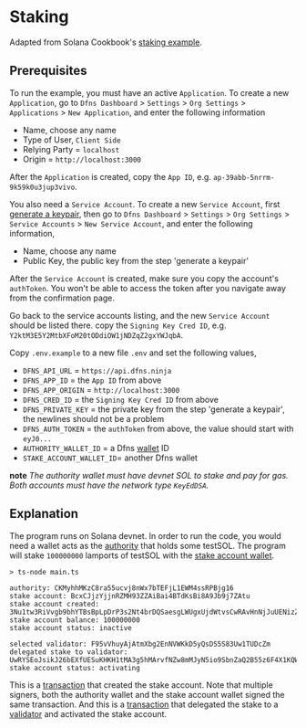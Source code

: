# Staking

Adapted from Solana Cookbook's [staking example](https://solanacookbook.com/references/staking.html#create-stake-account).

## Prerequisites

To run the example, you must have an active `Application`. To create a new `Application`, go to `Dfns Dashboard` > `Settings` > `Org Settings` > `Applications` > `New Application`, and enter the following information

- Name, choose any name
- Type of User, `Client Side`
- Relying Party = `localhost`
- Origin = `http://localhost:3000`

After the `Application` is created, copy the `App ID`, e.g. `ap-39abb-5nrrm-9k59k0u3jup3vivo`.

You also need a `Service Account`. To create a new `Service Account`, first [generate a keypair](https://docs.dfns.co/dfns-docs/advanced-topics/authentication/credentials/generate-a-key-pair), then go to `Dfns Dashboard` > `Settings` > `Org Settings` > `Service Accounts` > `New Service Account`, and enter the following information,

- Name, choose any name
- Public Key, the public key from the step 'generate a keypair'

After the `Service Account` is created, make sure you copy the account's `authToken`. You won't be able to access the token after you navigate away from the confirmation page.

Go back to the service accounts listing, and the new `Service Account` should be listed there. copy the `Signing Key Cred ID`, e.g. `Y2ktM3E5Y2MtbXFoM20tODdiOW1jNDZqZ2gxYWJqbA`.

Copy `.env.example` to a new file `.env` and set the following values,

- `DFNS_API_URL` = `https://api.dfns.ninja`
- `DFNS_APP_ID` = the `App ID` from above
- `DFNS_APP_ORIGIN` = `http://localhost:3000`
- `DFNS_CRED_ID` = the `Signing Key Cred ID` from above
- `DFNS_PRIVATE_KEY` = the private key from the step 'generate a keypair', the newlines should not be a problem
- `DFNS_AUTH_TOKEN` = the `authToken` from above, the value should start with `eyJ0...`
- `AUTHORITY_WALLET_ID` = a Dfns [wallet](https://docs.dfns.co/dfns-docs/api-docs/beta-wallets-api-and-nfts/create-wallet) ID
- `STAKE_ACCOUNT_WALLET_ID`= another Dfns wallet

**note** _The authority wallet must have devnet SOL to stake and pay for gas. Both accounts must have the network type `KeyEdDSA`._

## Explanation

The program runs on Solana devnet. In order to run the code, you would need a wallet acts as the [authority](https://explorer.solana.com/address/CKMyhhMKzC8ra55ucvj8nWx7bTEFjL1EWM4ssRPBjg16?cluster=devnet) that holds some testSOL. The program will stake `100000000` lamports of testSOL with the [stake account wallet](https://explorer.solana.com/address/BcxCJjzYjjnRZMH93ZZAiBai4BTdKsBi8A9Jb9j7ZAtu?cluster=devnet).

```shell
> ts-node main.ts

authority: CKMyhhMKzC8ra55ucvj8nWx7bTEFjL1EWM4ssRPBjg16
stake account: BcxCJjzYjjnRZMH93ZZAiBai4BTdKsBi8A9Jb9j7ZAtu
stake account created: 3Nu1tw3RiVvgb9bhYTBsBpLpDrP3s2Nt4brDQSaesgLWUgxUjdWtvsCwRAvHnNjJuUENizZ7v22UxxJdsBkCXNrx
stake account balance: 100000000
stake account status: inactive

selected validator: F95vVhuyAjAtmXbg2EnNVWKkD5yQsDS5S83Uw1TUDcZm
delegated stake to validator: UwRYSEoJsikJ26bEXfUESuKHKH1tMA3g5hMArvfNZw8mMJyN5io9SbnZaQ2B55z6F4X1KQWGVRLpUjJPFR9V5Ec
stake account status: activating
```

This is a [transaction](https://explorer.solana.com/tx/3Nu1tw3RiVvgb9bhYTBsBpLpDrP3s2Nt4brDQSaesgLWUgxUjdWtvsCwRAvHnNjJuUENizZ7v22UxxJdsBkCXNrx?cluster=devnet) that created the stake account. Note that multiple signers, both the authority wallet and the stake account wallet signed the same transaction. And this is a [transaction](https://explorer.solana.com/tx/UwRYSEoJsikJ26bEXfUESuKHKH1tMA3g5hMArvfNZw8mMJyN5io9SbnZaQ2B55z6F4X1KQWGVRLpUjJPFR9V5Ec?cluster=devnet) that delegated the stake to a [validator](https://explorer.solana.com/address/F95vVhuyAjAtmXbg2EnNVWKkD5yQsDS5S83Uw1TUDcZm?cluster=devnet) and activated the stake account.
